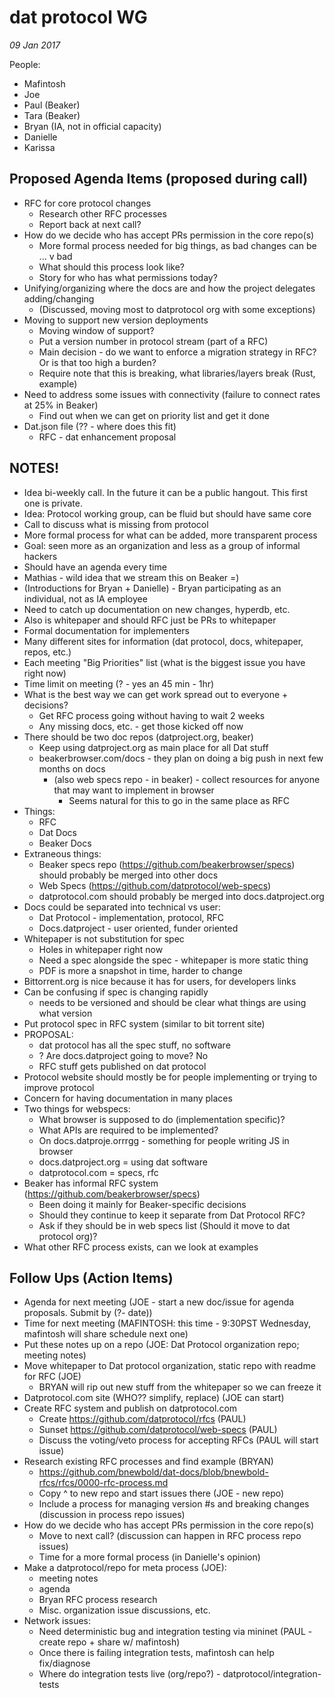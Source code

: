 # dat protocol WG

*09 Jan 2017*

People:

* Mafintosh
* Joe
* Paul (Beaker)
* Tara (Beaker)
* Bryan (IA, not in official capacity)
* Danielle
* Karissa


## Proposed Agenda Items (proposed during call)

* RFC for core protocol changes
    * Research other RFC processes
    * Report back at next call?
* How do we decide who has accept PRs permission in the core repo(s)
    * More formal process needed for big things, as bad changes can be ... v bad
    * What should this process look like?
    * Story for who has what permissions today?
* Unifying/organizing where the docs are and how the project delegates adding/changing
    * (Discussed, moving most to datprotocol org with some exceptions)
* Moving to support new version deployments
    * Moving window of support?
    * Put a version number in protocol stream (part of a RFC)
    * Main decision - do we want to enforce a migration strategy in RFC? Or is that too high a burden?
    * Require note that this is breaking, what libraries/layers break (Rust, example)
* Need to address some issues with connectivity (failure to connect rates at 25% in Beaker)
    * Find out when we can get on priority list and get it done
* Dat.json file (?? - where does this fit)
    * RFC - dat enhancement proposal

## NOTES!

* Idea bi-weekly call. In the future it can be a public hangout. This first one is private.
* Idea: Protocol working group, can be fluid but should have same core
* Call to discuss what is missing from protocol
* More formal process for what can be added, more transparent process
* Goal: seen more as an organization and less as a group of informal hackers
* Should have an agenda every time
* Mathias - wild idea that we stream this on Beaker =)
* (Introductions for Bryan + Danielle) - Bryan participating as an individual, not as IA employee
* Need to catch up documentation on new changes, hyperdb, etc.
* Also is whitepaper and should RFC just be PRs to whitepaper
* Formal documentation for implementers
* Many different sites for information (dat protocol, docs, whitepaper, repos, etc.)
* Each meeting "Big Priorities" list (what is the biggest issue you have right now)
* Time limit on meeting (? - yes an 45 min - 1hr)
* What is the best way we can get work spread out to everyone + decisions?
    * Get RFC process going without having to wait 2 weeks
    * Any missing docs, etc. - get those kicked off now
* There should be two doc repos (datproject.org, beaker)
    * Keep using datproject.org as main place for all Dat stuff
    * beakerbrowser.com/docs - they plan on doing a big push in next few months on docs
        * (also web specs repo - in beaker) - collect resources for anyone that may want to implement in browser
            * Seems natural for this to go in the same place as RFC
* Things:
    * RFC
    * Dat Docs
    * Beaker Docs
* Extraneous things:
    * Beaker specs repo (https://github.com/beakerbrowser/specs) should probably be merged into other docs
    * Web Specs (https://github.com/datprotocol/web-specs)
    * datprotocol.com should probably be merged into docs.datproject.org
* Docs could be separated into technical vs user:
    * Dat Protocol - implementation, protocol, RFC
    * Docs.datproject - user oriented, funder oriented
* Whitepaper is not substitution for spec
    * Holes in whitepaper right now
    * Need a spec alongside the spec - whitepaper is more static thing
    * PDF is more a snapshot in time, harder to change
* Bittorrent.org is nice because it has for users, for developers links
* Can be confusing if spec is changing rapidly
    * needs to be versioned and should be clear what things are using what version
* Put protocol spec in RFC system (similar to bit torrent site)
* PROPOSAL:
    * dat protocol has all the spec stuff, no software
    * ? Are docs.datproject going to move? No
    * RFC stuff gets published on dat protocol
* Protocol website should mostly be for people implementing or trying to improve protocol
* Concern for having documentation in many places
* Two things for webspecs:
    * What browser is supposed to do (implementation specific)?
    * What APIs are required to be implemented?
    * On docs.datproje.orrrgg - something for people writing JS in browser
    * docs.datproject.org = using dat software
    * datprotocol.com = specs, rfc
* Beaker has informal RFC system (https://github.com/beakerbrowser/specs)
    * Been doing it mainly for Beaker-specific decisions
    * Should they continue to keep it separate from Dat Protocol RFC?
    * Ask if they should be in web specs list (Should it move to dat protocol org)?
* What other RFC process exists, can we look at examples

## Follow Ups (Action Items)

* Agenda for next meeting (JOE - start a new doc/issue for agenda proposals. Submit by (?- date))
* Time for next meeting (MAFINTOSH: this time - 9:30PST Wednesday, mafintosh will share schedule next one)
* Put these notes up on a repo (JOE: Dat Protocol organization repo; meeting notes)
* Move whitepaper to Dat protocol organization, static repo with readme for RFC (JOE)
    * BRYAN will rip out new stuff from the whitepaper so we can freeze it
* Datprotocol.com site (WHO?? simplify, replace) (JOE can start)
* Create RFC system and publish on datprotocol.com
    * Create https://github.com/datprotocol/rfcs (PAUL)
    * Sunset https://github.com/datprotocol/web-specs (PAUL)
    * Discuss the voting/veto process for accepting RFCs (PAUL will start issue)
* Research existing RFC processes and find example (BRYAN) 
    * https://github.com/bnewbold/dat-docs/blob/bnewbold-rfcs/rfcs/0000-rfc-process.md
    * Copy ^ to new repo and start issues there (JOE - new repo)
    * Include a process for managing version #s and breaking changes (discussion in process repo issues)
* How do we decide who has accept PRs permission in the core repo(s) 
    * Move to next call? (discussion can happen in RFC process repo issues)
    * Time for a more formal process (in Danielle's opinion) 
* Make a datprotocol/repo for meta process (JOE):
    * meeting notes
    * agenda
    * Bryan RFC process research
    * Misc. organization issue discussions, etc.
* Network issues:
    * Need deterministic bug and integration testing via mininet (PAUL - create repo + share w/ mafintosh)
    * Once there is failing integration tests, mafintosh can help fix/diagnose
    * Where do integration tests live (org/repo?) - datprotocol/integration-tests
